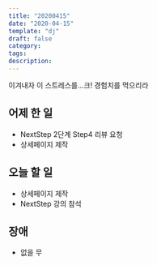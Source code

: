 ```yaml
---
title: "20200415"
date: "2020-04-15"
template: "dj"
draft: false
category:
tags:
description:
---
```


이겨내자 이 스트레스를...크!
경험치를 먹으리라

## 어제 한 일

* NextStep 2단계 Step4 리뷰 요청
* 상세페이지 제작

## 오늘 할 일

* 상세페이지 제작
* NextStep 강의 참석

## 장애

* 없을 무
